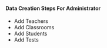 #### Data Creation Steps For Administrator
- Add Teachers
- Add Classrooms 
- Add Students
- Add Tests


